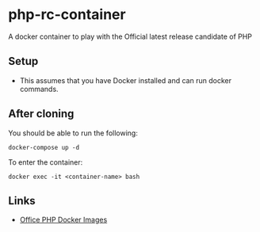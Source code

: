 # php-rc-container

A docker container to play with the Official latest release candidate of PHP

## Setup

* This assumes that you have Docker installed and can run docker commands.

## After cloning

You should be able to run the following:

`docker-compose up -d`

To enter the container:

`docker exec -it <container-name> bash`


## Links

* [Office PHP Docker Images](https://hub.docker.com/_/php)
